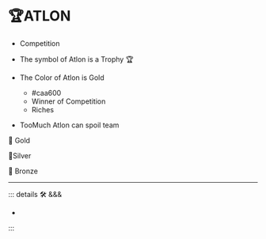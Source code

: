 # 🏆<atlon>ATLON</atlon>

- Competition
- The symbol of Atlon is a Trophy 🏆
- The Color of Atlon is Gold
    - #caa600
    - Winner of Competition
    - Riches

- TooMuch Atlon can spoil team

🥇 Gold

🥈Silver

🥉 Bronze

---

<!-- =================================================== -->
<!-- =================================================== -->
<!-- =================================================== -->
<!-- =================================================== -->
<!-- =================================================== -->
::: details 🛠 <dev>&&&</dev>

-

:::
